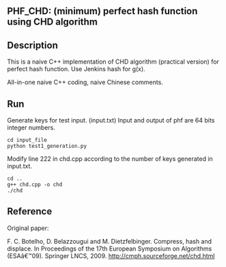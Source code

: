 ## PHF_CHD: (minimum) perfect hash function using CHD algorithm

## Description

This is a naive C++ implementation of CHD algorithm (practical version) for perfect hash function.
Use Jenkins hash for g(x).

All-in-one naive C++ coding, naive Chinese comments.

## Run
Generate keys for test input. (input.txt)
Input and output of phf are 64 bits integer numbers.

~~~
cd input_file
python test1_generation.py
~~~

Modify line 222 in chd.cpp according to the number of keys generated in input.txt.

~~~
cd ..
g++ chd.cpp -o chd
./chd
~~~



## Reference
Original paper:

F. C. Botelho, D. Belazzougui and M. Dietzfelbinger. Compress, hash and displace. In Proceedings of the 17th European Symposium on Algorithms (ESAâ€™09). Springer LNCS, 2009.
http://cmph.sourceforge.net/chd.html
